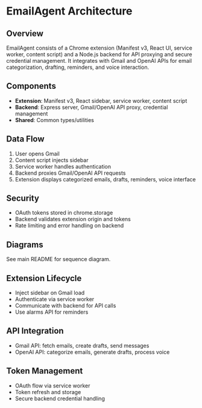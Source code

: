 # EmailAgent Architecture

## Overview
EmailAgent consists of a Chrome extension (Manifest v3, React UI, service worker, content script) and a Node.js backend for API proxying and secure credential management. It integrates with Gmail and OpenAI APIs for email categorization, drafting, reminders, and voice interaction.

## Components
- **Extension**: Manifest v3, React sidebar, service worker, content script
- **Backend**: Express server, Gmail/OpenAI API proxy, credential management
- **Shared**: Common types/utilities

## Data Flow
1. User opens Gmail
2. Content script injects sidebar
3. Service worker handles authentication
4. Backend proxies Gmail/OpenAI API requests
5. Extension displays categorized emails, drafts, reminders, voice interface

## Security
- OAuth tokens stored in chrome.storage
- Backend validates extension origin and tokens
- Rate limiting and error handling on backend

## Diagrams
See main README for sequence diagram.

## Extension Lifecycle
- Inject sidebar on Gmail load
- Authenticate via service worker
- Communicate with backend for API calls
- Use alarms API for reminders

## API Integration
- Gmail API: fetch emails, create drafts, send messages
- OpenAI API: categorize emails, generate drafts, process voice

## Token Management
- OAuth flow via service worker
- Token refresh and storage
- Secure backend credential handling
